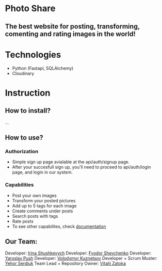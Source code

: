 # Photo Share

## The best website for posting, transforming, comenting and rating images in the world!

# Technologies
* Python (Fastapi, SQLAlchemy)
* Cloudinary

# Instruction
  
## How to install?
...
  
## How to use?
### Authorization

* Simple sign up page avialable at the api/auth/signup page.
* After your succesfull sign up, you'll need to proceed to api/auth/login page, and login in our system.

### Capabilities

* Post your own images
* Transform your posted pictures
* Add up to 5 tags for each image
* Create comments under posts
* Search posts with tags
* Rate posts
* To see other capabilites, check [documentation](#link)

## Our Team:
Developer: [Irina Shushkevych](#https://github.com/IrinaShushkevych)
Developer: [Fyodor Shevchenko](#https://github.com/FyodorSh)
Developer: [Yaroslav Push](#https://github.com/Invil124)
Developer: [Volodymyr Kuznetsov](#https://github.com/Ovick)
Developer + Scrum Muster: [Yehor Serdiuk](#https://github.com/De1c)
Team Lead + Repository Owner: [Vitalii Zatoka](#https://github.com/ZatokaV)
 

